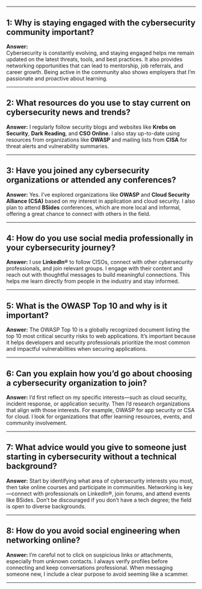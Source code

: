 # 

---

## 1: Why is staying engaged with the cybersecurity community important?

**Answer:**  
Cybersecurity is constantly evolving, and staying engaged helps me remain updated on the latest threats, tools, and best practices. It also provides networking opportunities that can lead to mentorship, job referrals, and career growth. Being active in the community also shows employers that I’m passionate and proactive about learning.

---

## 2: What resources do you use to stay current on cybersecurity news and trends?

**Answer:** 
I regularly follow security blogs and websites like **Krebs on Security**, **Dark Reading**, and **CSO Online**. I also stay up-to-date using resources from organizations like **OWASP** and mailing lists from **CISA** for threat alerts and vulnerability summaries.

---

## 3: Have you joined any cybersecurity organizations or attended any conferences?

**Answer:**
Yes. I’ve explored organizations like **OWASP** and **Cloud Security Alliance (CSA)** based on my interest in application and cloud security. I also plan to attend **BSides** conferences, which are more local and informal, offering a great chance to connect with others in the field.

---

## 4: How do you use social media professionally in your cybersecurity journey?

**Answer:** 
I use **LinkedIn®** to follow CISOs, connect with other cybersecurity professionals, and join relevant groups. I engage with their content and reach out with thoughtful messages to build meaningful connections. This helps me learn directly from people in the industry and stay informed.

---

## 5: What is the OWASP Top 10 and why is it important?

**Answer:**
The OWASP Top 10 is a globally recognized document listing the top 10 most critical security risks to web applications. It’s important because it helps developers and security professionals prioritize the most common and impactful vulnerabilities when securing applications.

---

## 6: Can you explain how you’d go about choosing a cybersecurity organization to join?

**Answer:**
I’d first reflect on my specific interests—such as cloud security, incident response, or application security. Then I’d research organizations that align with those interests. For example, OWASP for app security or CSA for cloud. I look for organizations that offer learning resources, events, and community involvement.

---

## 7: What advice would you give to someone just starting in cybersecurity without a technical background?

**Answer:**
Start by identifying what area of cybersecurity interests you most, then take online courses and participate in communities. Networking is key—connect with professionals on LinkedIn®, join forums, and attend events like BSides. Don’t be discouraged if you don’t have a tech degree; the field is open to diverse backgrounds.

---

## 8: How do you avoid social engineering when networking online?

**Answer:**
I’m careful not to click on suspicious links or attachments, especially from unknown contacts. I always verify profiles before connecting and keep conversations professional. When messaging someone new, I include a clear purpose to avoid seeming like a scammer.

---


